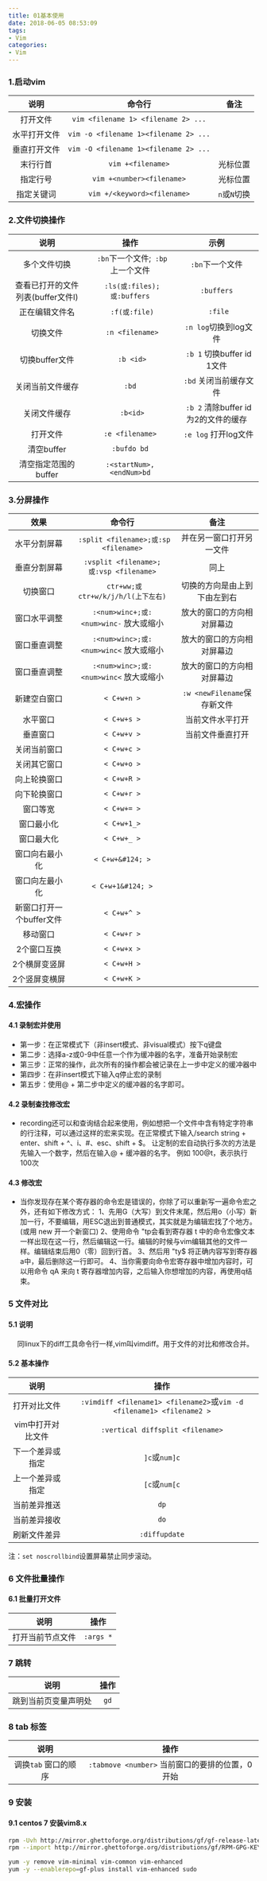 ```yaml
---
title: 01基本使用
date: 2018-06-05 08:53:09
tags:
- Vim
categories:
- Vim
---
```


### 1.启动vim
| 说明         | 命令行                                | 备注         |
| :---:        | :---:                                 | :---:        |
| 打开文件     | `vim <filename 1> <filename 2> ...`   |              |
| 水平打开文件 | `vim -o <filename 1><filename 2> ...` |              |
| 垂直打开文件 | `vim -O <filename 1><filename 2> ...` |              |
| 末行行首     | `vim +<filename>`                     | 光标位置     |
| 指定行号     | `vim +<number><filename>`             | 光标位置     |
| 指定关键词   | `vim +/<keyword><filename>`           | `n`或`N`切换 |

<!--more-->
### 2.文件切换操作
| 说明                              | 操作                              | 示例                                  |
| :---:                             | :---:                             | :---:                                 |
| 多个文件切换                      | ` :bn`下一个文件;` :bp`上一个文件 | `:bn`下一个文件                       |
| 查看已打开的文件列表(buffer文件l) | ` :ls(或:files);或:buffers`       | `:buffers`                            |
| 正在编辑文件名                    | ` :f(或:file)`                    | ` :file`                              |
| 切换文件                          | ` :n <filename>`                  | ` :n log`切换到log文件                |
| 切换buffer文件                    | ` :b <id>`                        | ` :b 1` 切换buffer id 1文件           |
| 关闭当前文件缓存                  | `:bd`                             | ` :bd` 关闭当前缓存文件               |
| 关闭文件缓存                      | ` :b<id>`                         | ` :b 2` 清除buffer id 为2的文件的缓存 |
| 打开文件                          | `:e <filename>`                   | ` :e log` 打开log文件                 |
| 清空buffer                        | `:bufdo bd`                       |                                       |
| 清空指定范围的buffer              | `:<startNum>,<endNum>bd`          |                   &emsp;                    |


### 3.分屏操作
| 效果                     | 命令行                                   | 备注                         |
| :---:                    | :---:                                    | :---:                        |
| 水平分割屏幕             | ` :split <filename>;或:sp <filename>`    | 并在另一窗口打开另一文件     |
| 垂直分割屏幕             | ` :vsplit <filename>;或:vsp <filename> ` | 同上                         |
| 切换窗口                 | ` ctr+ww;或ctr+w/k/j/h/l(上下左右)`      | 切换的方向是由上到下由左到右 |
| 窗口水平调整             | `:<num>winc+;或:<num>winc-` 放大或缩小   | 放大的窗口的方向相对屏幕边   |
| 窗口垂直调整             | `:<num>winc>;或:<num>winc<` 放大或缩小   | 放大的窗口的方向相对屏幕边   |
| 窗口垂直调整             | `:<num>winc>;或:<num>winc<` 放大或缩小   | 放大的窗口的方向相对屏幕边   |
| 新建空白窗口             | `< C+w+n >`                                | `:w <newFilename`保存新文件  |
| 水平窗口                 | `< C+w+s >`                                | 当前文件水平打开             |
| 垂直窗口                 | `< C+w+v >`                                | 当前文件垂直打开             |
| 关闭当前窗口             | `< C+w+c >`                                |                              |
| 关闭其它窗口             | `< C+w+o >`                                |                              |
| 向上轮换窗口             | `< C+w+R >`                                |                              |
| 向下轮换窗口             | `< C+w+r >`                                |                              |
| 窗口等宽                 | `< C+w+= >`                                |                              |
| 窗口最小化               | `< C+w+1_>`                               |                              |
| 窗口最大化               | `< C+w+_ >`                                |                              |
| 窗口向右最小化           | `< C+w+&#124; >`                            |                              |
| 窗口向左最小化           | `< C+w+1&#124; >`                           |                              |
| 新窗口打开一个buffer文件 | `< C+w+^ >`                                  |                              |
| 移动窗口                 | `< C+w+r >`                                  |                              |
| 2个窗口互换              | `< C+w+x >`                                  |                              |
| 2个横屏变竖屏            | `< C+w+H >`                                  |                              |
| 2个竖屏变横屏            | `< C+w+K >`                                  |                            &emsp;  |

### 4.宏操作
#### 4.1 录制宏并使用
* 第一步：在正常模式下（非insert模式、非visual模式）按下q键盘
* 第二步：选择a-z或0-9中任意一个作为缓冲器的名字，准备开始录制宏
* 第三步：正常的操作，此次所有的操作都会被记录在上一步中定义的缓冲器中
* 第四步：在非insert模式下输入q停止宏的录制
* 第五步：使用@ + 第二步中定义的缓冲器的名字即可。

#### 4.2 录制查找修改宏
* recording还可以和查询结合起来使用，例如想把一个文件中含有特定字符串的行注释，可以通过这样的宏来实现。在正常模式下输入/search string + enter、shift + ^、i、#、esc、shift + $。
  让定制的宏自动执行多次的方法是先输入一个数字，然后在输入@ + 缓冲器的名字。 例如 100@t，表示执行100次

#### 4.3 修改宏
* 当你发现存在某个寄存器的命令宏是错误的，你除了可以重新写一遍命令宏之外，还有如下修改方式： 1、先用G（大写）到文件末尾，然后用o（小写）新加一行，不要编辑，用ESC退出到普通模式，其实就是为编辑宏找了个地方。(或用 new 开一个新窗口) 2、使用命令 "tp会看到寄存器 t 中的命令宏像文本一样出现在这一行，然后编辑这一行。编辑的时候与vim编辑其他的文件一样。编辑结束后用0（零）回到行首。 3、然后用 "ty$ 将正确内容写到寄存器a中，最后删除这一行即可。 4、当你需要向命令宏寄存器中增加内容时，可以用命令 qA 来向 t 寄存器增加内容，之后输入你想增加的内容，再使用q结束。

### 5 文件对比
#### 5.1 说明
&emsp; 同linux下的diff工具命令行一样,vim叫vimdiff。用于文件的对比和修改合并。
#### 5.2 基本操作
| 说明              | 操作                                                                  |
| :-:               | :-:                                                                   |
| 打开对比文件      | `:vimdiff <filename1> <filename2>`或`vim -d <filename1> <filename2 >` |
| vim中打开对比文件 | `:vertical diffsplit <filename>`                                      |
| 下一个差异或指定  | `]c`或`num]c`                                                         |
| 上一个差异或指定  | `[c`或`num[c`                                                         |
| 当前差异推送      | `dp`                                                                  |
| 当前差异接收      | `do`                                                                  |
| 刷新文件差异      | `:diffupdate`                                                         |


注：`set noscrollbind`设置屏幕禁止同步滚动。

### 6 文件批量操作
#### 6.1 批量打开文件
| 说明             | 操作      |
| :-:              | :-:       |
| 打开当前节点文件 | `:args *` |

### 7 跳转

|说明              | 操作                                                                  |
| :-:               | :-:                                                                   |
| 跳到当前页变量声明处 | `gd` |

### 8 tab 标签

| 说明             | 操作      |
| :-:              | :-:       |
| 调换`tab` 窗口的顺序 | `:tabmove <number>` 当前窗口的要排的位置，0开始 |

### 9 安装

#### 9.1 centos 7 安装vim8.x

``` bash
rpm -Uvh http://mirror.ghettoforge.org/distributions/gf/gf-release-latest.gf.el7.noarch.rpm
rpm --import http://mirror.ghettoforge.org/distributions/gf/RPM-GPG-KEY-gf.el7

yum -y remove vim-minimal vim-common vim-enhanced
yum -y --enablerepo=gf-plus install vim-enhanced sudo
```
